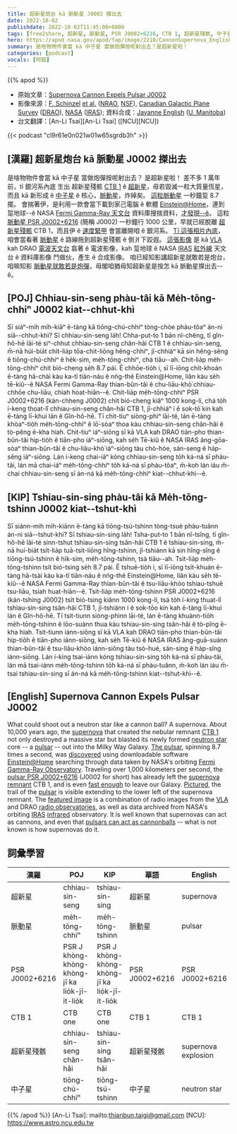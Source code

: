 ```yaml
---
title: 超新星炮台 kā 脈動星 J0002 搩出去
date: 2022-10-02
publishdate: 2022-10-02T11:45:00+0800
tags: [free2share, 超新星, 脈動星, PSR J0002+6216, CTB 1, 超新星殘骸, 中子星]
hero: https://apod.nasa.gov/apod/fap/image/2210/CannonSupernova_English_960.jpg
summary: 是啥物物件會當 kā 中子星 當做炮彈按呢射出去？是超新星啦！
categories: [podcast]
vocals: [阿錕]
---
```


{{% apod %}}

- 原始文章：[Supernova Cannon Expels Pulsar J0002](https://apod.nasa.gov/apod/ap221002.html)
- 影像來源：[F. Schinzel](https://physics.unm.edu/pandaweb/people/person.php?personID=1114) [et al.](https://ui.adsabs.harvard.edu/abs/2019ApJ...876L..17S/abstract) ([NRAO](https://public.nrao.edu/), [NSF](https://www.nsf.gov/)), [Canadian Galactic Plane Survey](https://www.cadc-ccda.hia-iha.nrc-cnrc.gc.ca/en/cgps/) ([DRAO](https://astro-canada.ca/l_observatoire_federal_de_radioastrophysique-the_dominion_radio_astrophysical_observatory-eng)), [NASA](https://www.nasa.gov/) ([IRAS](https://www.jpl.nasa.gov/missions/infrared-astronomical-satellite-iras/)); 資料合成：[Jayanne English](http://www2.physics.umanitoba.ca/u/english/) ([U. Manitoba](https://www.sci.umanitoba.ca/physics-astronomy/))
- 台文翻譯：[An-Li Tsai][An-Li Tsai] ([NCU][NCU])

{{< podcast "cl9r61e0n021w01w65sgrdb3h" >}}

## [漢羅] 超新星炮台 kā 脈動星 J0002 搩出去
是啥物物件會當 kā 中子星 當做炮彈按呢射出去？
是超新星啦！
差不多 1 萬年前，tī 銀河系內底 生出 超新星殘骸 [CTB 1][CTB 1 t] ê [超新星][supernova]，毋若毀滅一粒大質量恆星，而且 kā 新形成 ê [中子星][neutron star] ê 核心，[脈動星][pulsar 1]，炸掉矣。
[這粒脈動星][The pulsar] 一秒鐘踅 8.7 擺。
會揣著伊，是利用一款會當下載到家己電腦 ê 軟體 [Einstein@Home][Einstein@Home]，連到 踅地球--ê NASA [Fermi Gamma-Ray 天文台][Fermi Gamma-Ray Observatory] 資料庫搜揣資料，[才發現--ê][discovered]。
這粒 [脈動星 PSR J0002+6216][pulsar PSR J0002+6216] (簡稱 J0002) 一秒鐘行 1000 公里，早就已經脫離 [超新星殘骸][supernova remnant] CTB 1，而且伊 ê [速度緊甲][fast enough] 會當離開咱 ê 銀河系。
[Tī 這張相片內底][Pictured]，咱會當看著 [脈動星][pulsar 2] ê 路線拖到超新星殘骸 ê 倒爿下跤遐。
[這張影像][featured image] 是 kā [VLA][VLA] kah DRAO [電波天文台][radio observatories] 翕著 ê 電波影像，kah 踅地球 ê NASA [IRAS][IRAS] [紅外線][infrared] 天文台 ê 資料庫影像 鬥做伙，產生 ê 合成影像。
咱已經知影講超新星就敢若是炮台，咱嘛知影 [脈動星就敢若是炮彈][pulsars can act as cannonballs]，毋閣咱猶毋知超新星是按怎 kā 脈動星搩出去--ê。

## [POJ] Chhiau-sin-seng phàu-tâi kā Me̍h-tōng-chhiⁿ J0002 kiat--chhut-khì
Sī siáⁿ-mih mi̍h-kiāⁿ ē-tàng kā tiōng-chú-chhiⁿ tòng-chòe phàu-tôaⁿ án-ni siā--chhut-khì?
Sī chhiau-sin-seng la̍h!
Chha-put-to 1 bān nî-chêng, tī gîn-hô-hē lāi-té siⁿ-chhut chhiau-sin-seng chân-hâi CTB 1 ê chhiau-sin-seng, m̄-nā húi-bia̍t chi̍t-lia̍p tōa-chit-liōng hêng-chhiⁿ, jî-chhiáⁿ kā sin hêng-sêng ê tiōng-chú-chhiⁿ ê he̍k-sim, me̍h-tōng-chhiⁿ, chà tiāu--ah.
Chit-lia̍p me̍h-tōng-chhiⁿ chi̍t bió-cheng se̍h 8.7 pái.
Ē chhōe-tio̍h i, sī lī-iōng chi̍t-khoán ē-tàng hā-chài kàu ka-tī tiān-náu ê nńg-thé Einstein@Home, liân kàu se̍h tē-kiû--ê NASA Fermi Gamma-Ray thian-bûn-tâi ê chu-liāu-khò͘ chhiau-chhōe chu-liāu, chiah hoat-hiān--ê.
Chit-lia̍p me̍h-tōng-chhiⁿ PSR J0002+6216 (kán-chheng J0002) chi̍t bió-cheng kiâⁿ 1000 kong-lí, chá to̍h í-keng thoat-lî chhiau-sin-seng chân-hâi CTB 1, jî-chhiáⁿ i ê sok-tō͘ kín kah ē-tàng lī-khui lán ê Gîn-hô-hē.
Tī chit-tiuⁿ siòng-phìⁿ lāi-té, lán ē-tàng khòaⁿ-tio̍h me̍h-tōng-chhiⁿ ê lō͘-sòaⁿ thoa kàu chhiau-sin-seng chân-hâi ê tò-pêng ē-kha hiah.
Chit-tiuⁿ iáⁿ-siōng sī kā VLA kah DRAO tiān-pho thian-bûn-tâi hip-tio̍h ê tiān-pho iáⁿ-siōng, kah se̍h Tē-kiû ê NASA IRAS âng-gōa-sòaⁿ thian-bûn-tâi ê chu-liāu-khò͘ iáⁿ-siōng tàu chò-hóe, sán-seng ê ha̍p-sêng iáⁿ-siōng.
Lán í-keng chai-iáⁿ kóng chhiau-sin-seng to̍h ká-ná sī phàu-tâi, lán mā chai-iáⁿ me̍h-tōng-chhiⁿ to̍h ká-ná sī phàu-tôaⁿ, m̄-koh lán iáu m̄-chai chhiau-sin-seng sī án-ná kā me̍h-tōng-chhiⁿ kiat--chhut-khì--ê.

## [KIP] Tshiau-sin-sing phàu-tâi kā Me̍h-tōng-tshinn J0002 kiat--tshut-khì
Sī siánn-mih mi̍h-kiānn ē-tàng kā tiōng-tsú-tshinn tòng-tsuè phàu-tuânn án-ni siā--tshut-khì?
Sī tshiau-sin-sing la̍h!
Tsha-put-to 1 bān nî-tsîng, tī gîn-hô-hē lāi-té sinn-tshut tshiau-sin-sing tsân-hâi CTB 1 ê tshiau-sin-sing, m̄-nā huí-bia̍t tsi̍t-lia̍p tuā-tsit-liōng hîng-tshinn, jî-tshiánn kā sin hîng-sîng ê tiōng-tsú-tshinn ê hi̍k-sim, me̍h-tōng-tshinn, tsà tiāu--ah.
Tsit-lia̍p me̍h-tōng-tshinn tsi̍t bió-tsing se̍h 8.7 pái.
Ē tshuē-tio̍h i, sī lī-iōng tsi̍t-khuán ē-tàng hā-tsài kàu ka-tī tiān-náu ê nńg-thé Einstein@Home, liân kàu se̍h tē-kiû--ê NASA Fermi Gamma-Ray thian-bûn-tâi ê tsu-liāu-khòo tshiau-tshuē tsu-liāu, tsiah huat-hiān--ê.
Tsit-lia̍p me̍h-tōng-tshinn PSR J0002+6216 (kán-tshing J0002) tsi̍t bió-tsing kiânn 1000 kong-lí, tsá to̍h í-king thuat-lî tshiau-sin-sing tsân-hâi CTB 1, jî-tshiánn i ê sok-tōo kín kah ē-tàng lī-khui lán ê Gîn-hô-hē.
Tī tsit-tiunn siòng-phìnn lāi-té, lán ē-tàng khuànn-tio̍h me̍h-tōng-tshinn ê lōo-suànn thua kàu tshiau-sin-sing tsân-hâi ê tò-pîng ē-kha hiah.
Tsit-tiunn iánn-siōng sī kā VLA kah DRAO tiān-pho thian-bûn-tâi hip-tio̍h ê tiān-pho iánn-siōng, kah se̍h Tē-kiû ê NASA IRAS âng-guā-suànn thian-bûn-tâi ê tsu-liāu-khòo iánn-siōng tàu tsò-hué, sán-sing ê ha̍p-sîng iánn-siōng.
Lán í-king tsai-iánn kóng tshiau-sin-sing to̍h ká-ná sī phàu-tâi, lán mā tsai-iánn me̍h-tōng-tshinn to̍h ká-ná sī phàu-tuânn, m̄-koh lán iáu m̄-tsai tshiau-sin-sing sī án-ná kā me̍h-tōng-tshinn kiat--tshut-khì--ê.

## [English] Supernova Cannon Expels Pulsar J0002
What could shoot out a neutron star like a cannon ball?
A supernova.
About 10,000 years ago, the [supernova][supernova] that created the nebular remnant [CTB 1][CTB 1 e] not only destroyed a massive star but blasted its newly formed [neutron star][neutron star] core -- a [pulsar][pulsar 1] -- out into the Milky Way Galaxy.
[The pulsar][The pulsar], spinning 8.7 times a second, was [discovered][discovered] using downloadable software [Einstein@Home][Einstein@Home] searching through data taken by NASA's orbiting [Fermi Gamma-Ray Observatory][Fermi Gamma-Ray Observatory].
Traveling over 1,000 kilometers per second, the [pulsar PSR J0002+6216][pulsar PSR J0002+6216] (J0002 for short) has already left the [supernova remnant][supernova remnant] CTB 1, and is even [fast enough][fast enough] to leave our Galaxy.
[Pictured][Pictured], the trail of the [pulsar][pulsar 2] is visible extending to the lower left of the supernova remnant.
The [featured image][featured image] is a combination of radio images from the [VLA][VLA] and DRAO [radio observatories][radio observatories], as well as data archived from NASA's orbiting [IRAS][IRAS] [infrared][infrared] observatory.
It is well known that supernovas can act as cannons, and even that [pulsars can act as cannonballs][pulsars can act as cannonballs] -- what is not known is how supernovas do it.

## 詞彙學習

|漢羅|POJ|KIP|華語|English|
|-|-|-|-|-|
|超新星|chhiau-sin-seng|tshiau-sin-sing|超新星|supernova|
|脈動星|me̍h-tōng-chhiⁿ|me̍h-tōng-tshinn|脈動星|pulsar|
|PSR J0002+6216|PSR J khòng-khòng-khòng-jī ka lio̍k-jī-it-lio̍k|PSR J khòng-khòng-khòng-jī ka lio̍k-jī-it-lio̍k|PSR J0002+6216|PSR J0002+6216|
|CTB 1|CTB one|CTB one|CTB 1|CTB 1|
|超新星殘骸|chhiau-sin-seng chân-hâi|tshiau-sin-sing tsân-hâi|超新星殘骸|supernova explosion|
|中子星|tiōng-chú-chhiⁿ|tiōng-tsú-tshinn|中子星|neutron star|

{{% /apod %}}
[An-Li Tsai]: mailto:thianbun.taigi@gmail.com
[NCU]: https://www.astro.ncu.edu.tw

[copyright]: https://apod.nasa.gov/apod/fap/lib/about_apod.html#srapply

[supernova]:https://www.nasa.gov/subject/7226/supernova/
[CTB 1 e]:https://apod.nasa.gov/apod/ap210118.html
[CTB 1 t]:https://apod.tw/daily/20210118/
[neutron star]:https://svs.gsfc.nasa.gov/12605
[pulsar 1]:https://apod.nasa.gov/apod/ap090709.html
[The pulsar]:https://public.nrao.edu/news/cannonball-pulsar/
[discovered]:https://ui.adsabs.harvard.edu/abs/2019ApJ...876L..17S/abstract
[Einstein@Home]:https://einsteinathome.org/
[Fermi Gamma-Ray Observatory]:https://en.wikipedia.org/wiki/Fermi_Gamma-ray_Space_Telescope
[pulsar PSR J0002+6216]:https://vimeo.com/325195213
[supernova remnant]:https://apod.nasa.gov/apod/ap190113.html
[fast enough]:https://t4.ftcdn.net/jpg/04/38/92/21/360_F_438922163_89DqLkKksDD8jcWSfN7YrIjvxQ2s4tj2.jpg
[Pictured]:https://www.youtube.com/watch?v=5pGXqrovaFo
[pulsar 2]:https://en.wikipedia.org/wiki/Pulsar
[featured image]:https://www.nasa.gov/feature/goddard/2019/nasa-s-fermi-satellite-clocks-cannonball-pulsar-speeding-through-space
[VLA]:https://apod.nasa.gov/apod/ap060514.html
[radio observatories]:https://public.nrao.edu/news/cannonball-pulsar/
[IRAS]:https://en.wikipedia.org/wiki/IRAS
[infrared]:https://science.nasa.gov/ems/07_infraredwaves
[pulsars can act as cannonballs]:https://en.wikipedia.org/wiki/Supernova#/media/File:Chandra-crab.jpg
